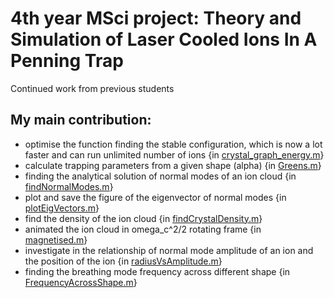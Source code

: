 # 4th year MSci project: Theory and Simulation of Laser Cooled Ions In A Penning Trap

Continued work from previous students

## My main contribution:
- optimise the function finding the stable configuration, which is now a lot faster and can run unlimited number of ions {in [crystal_graph_energy.m](https://github.com/weidadeshena/IonCloudInPenningTrap/blob/master/crystal_graphs_energy.m)}
- calculate trapping parameters from a given shape (alpha) {in [Greens.m](https://github.com/weidadeshena/IonCloudInPenningTrap/blob/master/Greens.m)}
- finding the analytical solution of normal modes of an ion cloud {in [findNormalModes.m](https://github.com/weidadeshena/IonCloudInPenningTrap/blob/master/findNormalModes.m)}
- plot and save the figure of the eigenvector of normal modes {in [plotEigVectors.m](https://github.com/weidadeshena/IonCloudInPenningTrap/blob/master/plotEigVectors.m)}
- find the density of the ion cloud {in [findCrystalDensity.m](https://github.com/weidadeshena/IonCloudInPenningTrap/blob/master/findCrystalDensity.m)}
- animated the ion cloud in omega_c^2/2 rotating frame {in [magnetised.m](https://github.com/weidadeshena/IonCloudInPenningTrap/blob/master/magnetised.m)}
- investigate in the relationship of normal mode amplitude of an ion and the position of the ion {in [radiusVsAmplitude.m](https://github.com/weidadeshena/IonCloudInPenningTrap/blob/master/radiusVsAmplitude.m)}
- finding the breathing mode frequency across different shape {in [FrequencyAcrossShape.m](https://github.com/weidadeshena/IonCloudInPenningTrap/blob/master/radiusVsAmplitude.m)}
